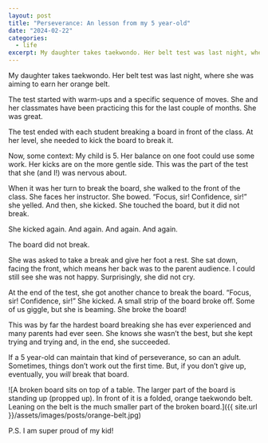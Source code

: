 ```yaml
---
layout: post
title: "Perseverance: An lesson from my 5 year-old"
date: "2024-02-22"
categories:
  - life
excerpt: My daughter takes taekwondo. Her belt test was last night, where she was aiming to earn her orange belt, and it was quite the journey.
---
```


My daughter takes taekwondo. Her belt test was last night, where she was aiming to earn her orange belt.

The test started with warm-ups and a specific sequence of moves. She and her classmates have been practicing this for the last couple of months. She was great.

The test ended with each student breaking a board in front of the class. At her level, she needed to kick the board to break it.

Now, some context: My child is 5. Her balance on one foot could use some work. Her kicks are on the more gentle side. This was the part of the test that she (and I!) was nervous about.

When it was her turn to break the board, she walked to the front of the class. She faces her instructor. She bowed. “Focus, sir! Confidence, sir!” she yelled. And then, she kicked. She touched the board, but it did not break.

She kicked again. And again. And again. And again.

The board did not break.

She was asked to take a break and give her foot a rest. She sat down, facing the front, which means her back was to the parent audience. I could still see she was not happy. Surprisingly, she did not cry.

At the end of the test, she got another chance to break the board. “Focus, sir! Confidence, sir!” She kicked. A small strip of the board broke off. Some of us giggle, but she is beaming. She broke the board!

This was by far the hardest board breaking she has ever experienced and many parents had ever seen. She knows she wasn’t the best, but she kept trying and trying and, in the end, she succeeded.

If a 5 year-old can maintain that kind of perseverance, so can an adult. Sometimes, things don’t work out the first time. But, if you don’t give up, eventually, you *will* break that board.

![A broken board sits on top of a table. The larger part of the board is standing up (propped up). In front of it is a folded, orange taekwondo belt. Leaning on the belt is the much smaller part of the broken board.]({{ site.url }}/assets/images/posts/orange-belt.jpg)

P.S. I am super proud of my kid!

